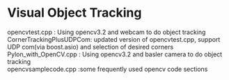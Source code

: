 # Visual Object Tracking
opencvtest.cpp : Using opencv3.2 and webcam to do object tracking  
CornerTrackingPlusUDPCom: updated version of opencvtest.cpp, support UDP com(via boost.asio) and selection of desired corners
Pylon_with_OpenCV.cpp : Using opencv3.2 and basler camera to do object tracking  
opencvsamplecode.cpp :some frequently used opencv code sections  
